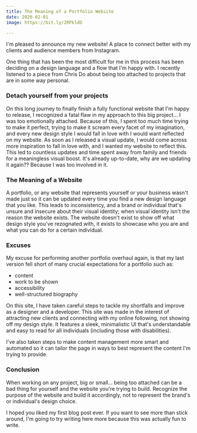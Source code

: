 ```yaml
---
title: The Meaning of a Portfolio Website
date: 2020-02-01
image: https://bit.ly/2RPkldD

---
```

I'm pleased to announce my new website! A place to connect better with my clients and audience members from Instagram.

One thing that has been the most difficult for me in this process has been deciding on a design language and a flow that I'm happy with. I recently listened to a piece from Chris Do about being too attached to projects that are in some way personal.

### Detach yourself from your projects

On this long journey to finally finish a fully functional website that I'm happy to release, I recognized a fatal flaw in my approach to this big project... I was too emotionally attached.
Because of this, I spent too much time trying to make it perfect, trying to make it scream every facet of my imagination, and every new design style I would fall in love with I would want reflected on my website. As soon as I released a visual update, I would come across more inspiration to fall in love with, and I wanted my website to reflect this. This led to countless updates and time spent away from family and friends for a meaningless visual boost. It's already up-to-date, why are we updating it again?? Because I was too involved in it.

### The Meaning of a Website

A portfolio, or any website that represents yourself or your business wasn't made just so it can be updated every time you find a new design language that you like. This leads to inconsistency, and a brand or individual that's unsure and insecure about their visual identity; when visual identity isn't the reason the website exists. The website doesn't exist to show off what design style you've rezognated with, it exists to showcase who you are and what you can do for a certain individual.

### Excuses

My excuse for performing another portfolio overhaul again, is that my last version fell short of many crucial expectations for a portfolio such as:

- content
- work to be shown
- accessibility
- well-structured biography

On this site, I have taken careful steps to tackle my shortfalls and improve as a designer and a developer. This site was made in the interest of attracting new clients and connecting with my online following, not showing off my design style.
It features a sleek, minimalistic UI that's understandable and easy to read for all individuals (including those with disabilities).

I've also taken steps to make content management more smart and automated so it can tailor the page in ways to best represent the content I'm trying to provide.

### Conclusion

When working on any project, big or small... being too attached can be a bad thing for yourself and the website you're trying to build.
Recognize the purpose of the website and build it accordingly, not to represent the brand's or individual's design choice.

I hoped you liked my first blog post ever. If you want to see more than stick around, I'm going to try writing here more because this was actually fun to write.